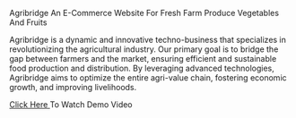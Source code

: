Agribridge An E-Commerce Website For Fresh Farm Produce Vegetables And Fruits

Agribridge is a dynamic and innovative techno-business that specializes in revolutionizing the agricultural industry. Our primary goal is to bridge the gap between farmers and the market, ensuring efficient and sustainable food production and distribution. By leveraging advanced technologies, Agribridge aims to optimize the entire agri-value chain, fostering economic growth, and improving livelihoods.

  
<a href = "https://youtu.be/QS29vefe4tE" > Click Here </a> To Watch Demo Video
